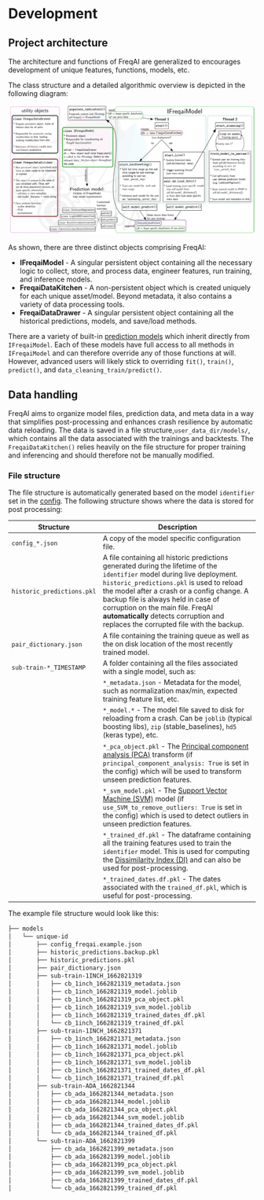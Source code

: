 # Development

## Project architecture

The architecture and functions of FreqAI are generalized to encourages development of unique features, functions, models, etc.

The class structure and a detailed algorithmic overview is depicted in the following diagram:

![image](assets/freqai_algorithm-diagram.jpg)

As shown, there are three distinct objects comprising FreqAI:

* **IFreqaiModel** - A singular persistent object containing all the necessary logic to collect, store, and process data, engineer features, run training, and inference models.
* **FreqaiDataKitchen** - A non-persistent object which is created uniquely for each unique asset/model. Beyond metadata, it also contains a variety of data processing tools.
* **FreqaiDataDrawer** - A singular persistent object containing all the historical predictions, models, and save/load methods.

There are a variety of built-in [prediction models](freqai-configuration.md#using-different-prediction-models) which inherit directly from `IFreqaiModel`. Each of these models have full access to all methods in `IFreqaiModel` and can therefore override any of those functions at will. However, advanced users will likely stick to overriding `fit()`, `train()`, `predict()`, and `data_cleaning_train/predict()`.

## Data handling

FreqAI aims to organize model files, prediction data, and meta data in a way that simplifies post-processing and enhances crash resilience by automatic data reloading. The data is saved in a file structure,`user_data_dir/models/`, which contains all the data associated with the trainings and backtests. The `FreqaiDataKitchen()` relies heavily on the file structure for proper training and inferencing and should therefore not be manually modified.

### File structure

The file structure is automatically generated based on the model `identifier` set in the [config](freqai-configuration.md#setting-up-the-configuration-file). The following structure shows where the data is stored for post processing:

| Structure | Description |
|-----------|-------------|
| `config_*.json` | A copy of the model specific configuration file. |
| `historic_predictions.pkl` | A file containing all historic predictions generated during the lifetime of the `identifier` model during live deployment. `historic_predictions.pkl` is used to reload the model after a crash or a config change. A backup file is always held in case of corruption on the main file. FreqAI **automatically** detects corruption and replaces the corrupted file with the backup. |
| `pair_dictionary.json` | A file containing the training queue as well as the on disk location of the most recently trained model. |
| `sub-train-*_TIMESTAMP` | A folder containing all the files associated with a single model, such as: <br>
|| `*_metadata.json` - Metadata for the model, such as normalization max/min, expected training feature list, etc. <br>
|| `*_model.*` - The model file saved to disk for reloading from a crash. Can be `joblib` (typical boosting libs), `zip` (stable_baselines), `hd5` (keras type), etc. <br>
|| `*_pca_object.pkl` - The [Principal component analysis (PCA)](freqai-feature-engineering.md#data-dimensionality-reduction-with-principal-component-analysis) transform (if `principal_component_analysis: True` is set in the config) which will be used to transform unseen prediction features. <br>
|| `*_svm_model.pkl` - The [Support Vector Machine (SVM)](freqai-feature-engineering.md#identifying-outliers-using-a-support-vector-machine-svm) model (if `use_SVM_to_remove_outliers: True` is set in the config) which is used to detect outliers in unseen prediction features. <br>
|| `*_trained_df.pkl` - The dataframe containing all the training features used to train the `identifier` model. This is used for computing the [Dissimilarity Index (DI)](freqai-feature-engineering.md#identifying-outliers-with-the-dissimilarity-index-di) and can also be used for post-processing. <br>
|| `*_trained_dates.df.pkl` - The dates associated with the `trained_df.pkl`, which is useful for post-processing. |

The example file structure would look like this:

```
├── models
│   └── unique-id
│       ├── config_freqai.example.json
│       ├── historic_predictions.backup.pkl
│       ├── historic_predictions.pkl
│       ├── pair_dictionary.json
│       ├── sub-train-1INCH_1662821319
│       │   ├── cb_1inch_1662821319_metadata.json
│       │   ├── cb_1inch_1662821319_model.joblib
│       │   ├── cb_1inch_1662821319_pca_object.pkl
│       │   ├── cb_1inch_1662821319_svm_model.joblib
│       │   ├── cb_1inch_1662821319_trained_dates_df.pkl
│       │   └── cb_1inch_1662821319_trained_df.pkl
│       ├── sub-train-1INCH_1662821371
│       │   ├── cb_1inch_1662821371_metadata.json
│       │   ├── cb_1inch_1662821371_model.joblib
│       │   ├── cb_1inch_1662821371_pca_object.pkl
│       │   ├── cb_1inch_1662821371_svm_model.joblib
│       │   ├── cb_1inch_1662821371_trained_dates_df.pkl
│       │   └── cb_1inch_1662821371_trained_df.pkl
│       ├── sub-train-ADA_1662821344
│       │   ├── cb_ada_1662821344_metadata.json
│       │   ├── cb_ada_1662821344_model.joblib
│       │   ├── cb_ada_1662821344_pca_object.pkl
│       │   ├── cb_ada_1662821344_svm_model.joblib
│       │   ├── cb_ada_1662821344_trained_dates_df.pkl
│       │   └── cb_ada_1662821344_trained_df.pkl
│       └── sub-train-ADA_1662821399
│           ├── cb_ada_1662821399_metadata.json
│           ├── cb_ada_1662821399_model.joblib
│           ├── cb_ada_1662821399_pca_object.pkl
│           ├── cb_ada_1662821399_svm_model.joblib
│           ├── cb_ada_1662821399_trained_dates_df.pkl
│           └── cb_ada_1662821399_trained_df.pkl

```
